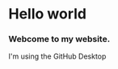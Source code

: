 <html>
<head>
<title>Entraga</title>
</head>
<body>
<h1>Hello world</h1>
<h3>Webcome to my website.</h3>
<p>I'm using the GitHub Desktop</p>

</body>
</html>

